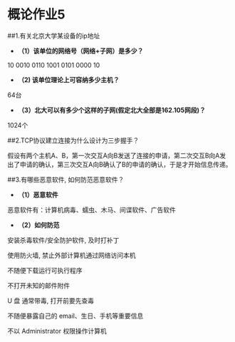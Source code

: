 概论作业5
======
##1.有关北京大学某设备的ip地址
- **（1）该单位的网络号（网络+子网）是多少？**

10 0010 0110 1001 0101 0000 10

- **（2) 该单位理论上可容纳多少主机？**

64台

- **（3）北大可以有多少个这样的子网(假定北大全部是162.105网段)？**

1024个

##2.TCP协议建立连接为什么设计为三步握手？

假设有两个主机A、B，第一次交互A向B发送了连接的申请，第二次交互B向A发出了申请的确认，第三次交互A向B确认了B的申请的确认，于是才开始信息传递。

##3.有哪些恶意软件, 如何防范恶意软件？

- **（1）恶意软件**

恶意软件有：计算机病毒、蠕虫、木马、间谍软件、广告软件

- **（2）如何防范**

安装杀毒软件/安全防护软件, 及时打补丁

使用防火墙, 禁止外部计算机通过网络访问本机

不随便下载运行可执行程序 

不打开未知的邮件附件 

U 盘 通常带毒, 打开前要先查毒 

不随便暴露自己的 email、生日、手机等重要信息 

不以 Administrator 权限操作计算机 